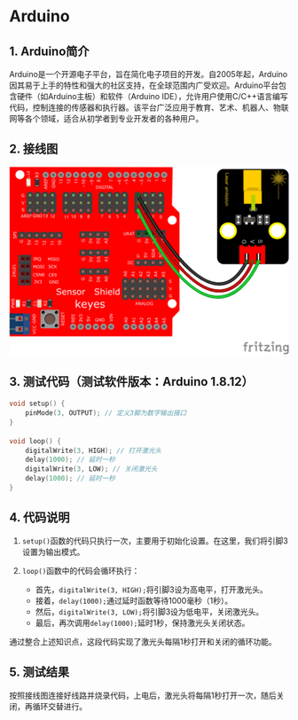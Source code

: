 # Arduino


## 1. Arduino简介  

Arduino是一个开源电子平台，旨在简化电子项目的开发。自2005年起，Arduino因其易于上手的特性和强大的社区支持，在全球范围内广受欢迎。Arduino平台包含硬件（如Arduino主板）和软件（Arduino IDE），允许用户使用C/C++语言编写代码，控制连接的传感器和执行器。该平台广泛应用于教育、艺术、机器人、物联网等各个领域，适合从初学者到专业开发者的各种用户。  

## 2. 接线图  

![](media/f399237e9c6538ebd7e971d741ce0448.png)  

## 3. 测试代码（测试软件版本：Arduino 1.8.12）  

```cpp  
void setup() {  
    pinMode(3, OUTPUT); // 定义3脚为数字输出接口  
}  

void loop() {  
    digitalWrite(3, HIGH); // 打开激光头  
    delay(1000); // 延时一秒  
    digitalWrite(3, LOW); // 关闭激光头  
    delay(1000); // 延时一秒  
}  
```  

## 4. 代码说明  

1. `setup()`函数的代码只执行一次，主要用于初始化设置。在这里，我们将引脚3设置为输出模式。  

2. `loop()`函数中的代码会循环执行：  
   - 首先，`digitalWrite(3, HIGH);`将引脚3设为高电平，打开激光头。  
   - 接着，`delay(1000);`通过延时函数等待1000毫秒（1秒）。  
   - 然后，`digitalWrite(3, LOW);`将引脚3设为低电平，关闭激光头。  
   - 最后，再次调用`delay(1000);`延时1秒，保持激光头关闭状态。  

通过整合上述知识点，这段代码实现了激光头每隔1秒打开和关闭的循环功能。  

## 5. 测试结果  

按照接线图连接好线路并烧录代码，上电后，激光头将每隔1秒打开一次，随后关闭，再循环交替进行。


